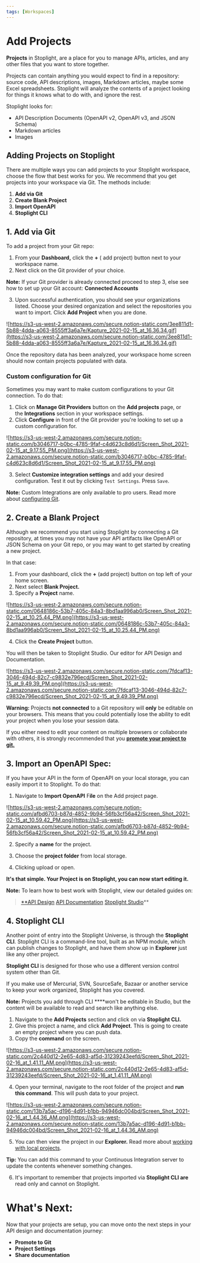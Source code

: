 ```yaml
---
tags: [Workspaces]
---
```

# Add Projects

**Projects** in Stoplight, are a place for you to manage APIs, articles, and any other files that you want to store together.

Projects can contain anything you would expect to find in a repository: source code, API descriptions, images, Markdown articles, maybe some Excel spreadsheets. Stoplight will analyze the contents of a project looking for things it knows what to do with, and ignore the rest.

Stoplight looks for:

- API Description Documents (OpenAPI v2, OpenAPI v3, and JSON Schema)
- Markdown articles
- Images

## Adding Projects on Stoplight

There are multiple ways you can add projects to your Stoplight workspace, choose the flow that best works for you. We recommend that you get projects into your workspace via Git. The methods include: 

1. **Add via Git** 
2. **Create Blank Project**
3. **Import OpenAPI**
4. **Stoplight CLI**

## 1. **Add via Git**

To add a project from your Git repo: 

1. From your **Dashboard,** click the **+** ( add project) button next to your workspace name. 
2. Next click on the Git provider of your choice. 

**Note:** If your Git provider is already connected proceed to step 3, else see how to set up your Git account:  **Connected Accounts**

3. Upon successful authentication, you should see your organizations listed. Choose your desired organization and select the repositories you want to import. Click **Add Project** when you are done. 

![https://s3-us-west-2.amazonaws.com/secure.notion-static.com/3ee811d1-5b88-4dda-a063-8555ff3a6a7e/Kapture_2021-02-15_at_16.36.34.gif](https://s3-us-west-2.amazonaws.com/secure.notion-static.com/3ee811d1-5b88-4dda-a063-8555ff3a6a7e/Kapture_2021-02-15_at_16.36.34.gif)

Once the repository data has been analyzed, your workspace home screen should now contain projects populated with data.

### **Custom configuration for Git**

Sometimes you may want to make custom configurations to your Git connection. To do that:

1. Click on **Manage Git Providers** button on the **Add projects** page, or the **Integrations** section in your workspace settings.
2. Click **Configure** in front of the Git provider you're looking to set up a custom configuration for.

![https://s3-us-west-2.amazonaws.com/secure.notion-static.com/b3046717-b0bc-4785-9faf-c4d623c8d6d1/Screen_Shot_2021-02-15_at_9.17.55_PM.png](https://s3-us-west-2.amazonaws.com/secure.notion-static.com/b3046717-b0bc-4785-9faf-c4d623c8d6d1/Screen_Shot_2021-02-15_at_9.17.55_PM.png)

3. Select **Customize integration settings** and add your desired configuration. Test it out by clicking `Test Settings`. Press `Save`. 

**Note:** Custom Integrations are only available to pro users. Read more about [configuring Git](https://meta.stoplight.io/docs/platform/2.-workspaces/configure-git/a.configuring-git.md).

## 2. Create a Blank Project

Although we recommend you start using Stoplight by connecting a Git repository, at times you may not have your API artifacts like OpenAPI or JSON Schema on your Git repo, or you may want to get started by creating a new project.

 In that case: 

1. From your dashboard, click the **+** (add project) button on top left of your home screen. 
2. Next select **Blank Project.** 
3. Specify a **Project** name. 

![https://s3-us-west-2.amazonaws.com/secure.notion-static.com/0648186c-53b7-405c-84a3-8bd1aa996ab0/Screen_Shot_2021-02-15_at_10.25.44_PM.png](https://s3-us-west-2.amazonaws.com/secure.notion-static.com/0648186c-53b7-405c-84a3-8bd1aa996ab0/Screen_Shot_2021-02-15_at_10.25.44_PM.png)

  4. Click the **Create Project** button. 

You will then be taken to Stoplight Studio. Our editor for API Design and Documentation. 

![https://s3-us-west-2.amazonaws.com/secure.notion-static.com/7fdcaf13-3046-494d-82c7-c9832e796ecd/Screen_Shot_2021-02-15_at_9.49.39_PM.png](https://s3-us-west-2.amazonaws.com/secure.notion-static.com/7fdcaf13-3046-494d-82c7-c9832e796ecd/Screen_Shot_2021-02-15_at_9.49.39_PM.png)

**Warning:** Projects **not connected** to a Git repository will **only** be editable on your browsers. This means that you could potentially lose the ability to edit your project when you lose your session data.

If you either need to edit your content on multiple browsers or collaborate with others, it is strongly recommended that you **[promote your project to git.](https://www.notion.so/Promote-to-GIT-Needs-renaming-9765ef7fbe554d4ea0dd2ff847c930a9)** 

## 3. Import an OpenAPI Spec:

If you have your API in the form of OpenAPI on your local storage, you can easily import it to Stoplight. To do that: 

1. Navigate to **Import OpenAPI** F**ile** on the Add project page. 

![https://s3-us-west-2.amazonaws.com/secure.notion-static.com/afbd6703-b87d-4852-9b94-56fb3cf56a42/Screen_Shot_2021-02-15_at_10.59.42_PM.png](https://s3-us-west-2.amazonaws.com/secure.notion-static.com/afbd6703-b87d-4852-9b94-56fb3cf56a42/Screen_Shot_2021-02-15_at_10.59.42_PM.png)

  2. Specify a **name** for the project. 

  3. Choose the **project folder** from local storage. 

  4. Clicking upload or open. 

**It's that simple. Your Project is on Stoplight, you can now start editing it.** 

**Note:** To learn how to best work with Stoplight, view our detailed guides on: 

> [**API Design](https://meta.stoplight.io/docs/studio/docs/Design-and-Modeling/01-getting-started.md) 
> [API Documentation](https://meta.stoplight.io/docs/studio/docs/Documentation/01-getting-started.md)
> [Stoplight Studio](https://meta.stoplight.io/docs/studio/README.md)**

## 4. Stoplight CLI

Another point of entry into the Stoplight Universe, is through the **Stoplight CLI**. Stoplight CLI is a command-line tool, built as an NPM module, which can publish changes to Stoplight, and have them show up in **Explorer** just like any other project. 

**Stoplight CLI** is designed for those who use a different version control system other than Git. 

If you make use of Mercurial, SVN, SourceSafe, Bazaar or another service to keep your work organized, Stoplight has you covered.

**Note:** Projects you add through CLI ****won't be editable in Studio, but the content will be available to read and search like anything else. 

1. Navigate to the **Add Projects** section and click on via **Stoplight CLI.**
2. Give this project a name, and click **Add Project**. This is going to create an empty project where you can  push data.
3. Copy the **command** on the screen.

![https://s3-us-west-2.amazonaws.com/secure.notion-static.com/2c440d12-2e65-4d83-af5d-31239243eefd/Screen_Shot_2021-02-16_at_1.41.11_AM.png](https://s3-us-west-2.amazonaws.com/secure.notion-static.com/2c440d12-2e65-4d83-af5d-31239243eefd/Screen_Shot_2021-02-16_at_1.41.11_AM.png)

4.  Open your terminal, navigate to the root folder of the project and **run this command**. This will push data to your project. 

![https://s3-us-west-2.amazonaws.com/secure.notion-static.com/13b7a5ac-d196-4d91-b1bb-94946dc004bd/Screen_Shot_2021-02-16_at_1.44.36_AM.png](https://s3-us-west-2.amazonaws.com/secure.notion-static.com/13b7a5ac-d196-4d91-b1bb-94946dc004bd/Screen_Shot_2021-02-16_at_1.44.36_AM.png)

5. You can then view the project in our **Explorer.** Read more about [working with local projects](https://meta.stoplight.io/docs/platform/2.-workspaces/f.working-with-local-projects.md).

**Tip:** You can add this command to your Continuous Integration server to update the contents whenever something changes.

6. It's important to remember that projects imported via **Stoplight CLI are** read only and cannot on Stoplight. 

# **What's Next:**

Now that your projects are setup, you can move onto the next steps in your API design and documentation journey: 

- **Promote to Git**
- **Project Settings**
- **Share documentation**